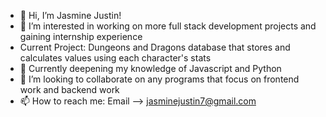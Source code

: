 - 👋 Hi, I’m Jasmine Justin!
- 👀 I’m interested in working on more full stack development projects and gaining internship experience
- Current Project: Dungeons and Dragons database that stores and calculates values using each character's stats 
- 🌱 Currently deepening my knowledge of Javascript and Python
- 💞️ I’m looking to collaborate on any programs that focus on frontend work and backend work 
- 📫 How to reach me: Email --> jasminejustin7@gmail.com

<!---
JasmineJustin7/JasmineJustin7 is a ✨ special ✨ repository because its `README.md` (this file) appears on your GitHub profile.
You can click the Preview link to take a look at your changes.
--->

